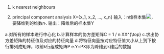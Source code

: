 1. k nearest neighbours

2. principal component analysis 
X=\{x_1, x_2, ..., x_n\}
输入：n维样本集![](http://latex.codecogs.com/gif.latex?\\X)，要降维到的维数$n_{'}$.
输出：降维后的样本集Y

a.对所有的样本进行中心化
b.计算样本的协方差矩阵C = 1 / n XX^{\top}
c.求出协方差矩阵的特征值及对应的特征向量
d.将特征向量按对应特征值大小从上到下按行排列成矩阵，取前k行组成矩阵P
e.Y=PX即为降维到k维后的数据
